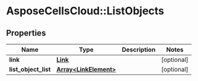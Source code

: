 # AsposeCellsCloud::ListObjects

## Properties
Name | Type | Description | Notes
------------ | ------------- | ------------- | -------------
**link** | [**Link**](Link.md) |  | [optional] 
**list_object_list** | [**Array&lt;LinkElement&gt;**](LinkElement.md) |  | [optional] 


